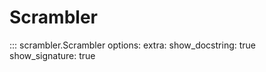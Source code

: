 # Scrambler

::: scrambler.Scrambler
    options:
        extra:
            show_docstring: true
            show_signature: true
